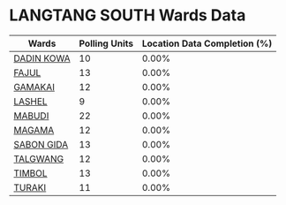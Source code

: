 
# LANGTANG SOUTH Wards Data

| Wards | Polling Units | Location Data Completion (%) |
| ---- | ----- | ------- |
| [DADIN KOWA](./wards/18500-dadin-kowa) | 10 | 0.00% |
| [FAJUL](./wards/18501-fajul) | 13 | 0.00% |
| [GAMAKAI](./wards/18502-gamakai) | 12 | 0.00% |
| [LASHEL](./wards/18503-lashel) | 9 | 0.00% |
| [MABUDI](./wards/18504-mabudi) | 22 | 0.00% |
| [MAGAMA](./wards/18505-magama) | 12 | 0.00% |
| [SABON GIDA](./wards/18506-sabon-gida) | 13 | 0.00% |
| [TALGWANG](./wards/18507-talgwang) | 12 | 0.00% |
| [TIMBOL](./wards/18508-timbol) | 13 | 0.00% |
| [TURAKI](./wards/18509-turaki) | 11 | 0.00% |




